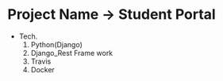 # Project Name -> Student Portal

- Tech.
    1. Python(Django)
    2. Django_Rest Frame work
    3. Travis
    4. Docker